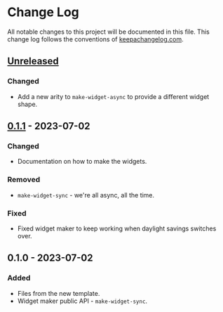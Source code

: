 # Change Log
All notable changes to this project will be documented in this file. This change log follows the conventions of [keepachangelog.com](http://keepachangelog.com/).

## [Unreleased]
### Changed
- Add a new arity to `make-widget-async` to provide a different widget shape.

## [0.1.1] - 2023-07-02
### Changed
- Documentation on how to make the widgets.

### Removed
- `make-widget-sync` - we're all async, all the time.

### Fixed
- Fixed widget maker to keep working when daylight savings switches over.

## 0.1.0 - 2023-07-02
### Added
- Files from the new template.
- Widget maker public API - `make-widget-sync`.

[Unreleased]: https://sourcehost.site/your-name/peg-thing/compare/0.1.1...HEAD
[0.1.1]: https://sourcehost.site/your-name/peg-thing/compare/0.1.0...0.1.1
